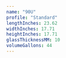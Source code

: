 ```yaml
---
name: "90U"
profile: "Standard"
lengthInches: 23.62
widthInches: 17.71
heightInches: 17.71
glassThicknessMM: 10
volumeGallons: 44
---
```

